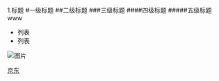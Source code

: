 1.标题
#一级标题
##二级标题
###三级标题
####四级标题
#####五级标题www


+ 列表
+ 列表

![图片](pig1)

[京东](https://shuma.jd.com/?cu=true&utm_source=lenovo.ilive.cn&utm_medium=tuiguang&utm_campaign=t_330412191_&utm_term=1fc1d745eb2345289b58babac42f997c)